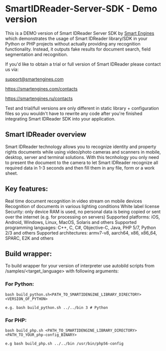 # SmartIDReader-Server-SDK - Demo version

This is a DEMO version of Smart IDReader Server SDK by [Smart Engines](https://smartengines.com) which demonstrates the usage of Smart IDReader library/SDK in your Python or PHP projects without actually providing any recognition functionality. Instead, it outputs fake results for document search, field segmentation and recognition.

If you'd like to obtain a trial or full version of Smart IDReader please contact us via:

support@smartengines.com

https://smartengines.com/contacts

https://smartengines.ru/contacts

Test and trial/full versions are only different in static library + configuration files so you wouldn't have to rewrite any code after you're finished integrating Smart IDReader SDK into your application.

## Smart IDReader overview
Smart IDReader technology allows you to recognize identity and property rights documents while using video/photo cameras and scanners in mobile, desktop, server and terminal solutions. With this tecnhology you only need to present the document to the camera to let Smart IDReader recognize all required data in 1-3 seconds and then fill them in any file, form or a work sheet.

## Key features:

Real time document recognition in video stream on mobile devices
Recognition of documents in various lighting conditions
White label license
Security: only device RAM is used, no personal data is being copied or sent over the internet (e.g. for processing on servers)
Supported platforms: iOS, Android, Windows, Linux, MacOS, Solaris and others
Supported programming languages: C++, C, C#, Objective-C, Java, PHP 5/7, Python 2/3 and others
Supported architectures: armv7-v8, aarch64, x86, x86_64, SPARC, E2K and others


## Build wrapper:

To build wrapper for your version of interpreter use autobild scripts from /samples/<target_language> with following arguments: 

### For Python:
```
bash build_python.sh<PATH_TO_SMARTIDENGINE_LIBRARY_DIRECTORY> <VERSION_OF_PYTHON>

e.g. bash build_python.sh ../../bin 3 # Python
```

### For PHP:
```
bash build_php.sh <PATH_TO_SMARTIDENGINE_LIBRARY_DIRECTORY> <PATH_TO_YOUR_php-config_BINARY>

e.g bash build_php.sh ../../bin /usr/bin/php56-config

```
